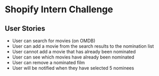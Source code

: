 # Shopify Intern Challenge

## User Stories
- User can search for movies (on OMDB)
- User can add a movie from the search results to the nomination list
- User cannot add a movie that has already been nominated
- User can see which movies have already been nominated
- User can remove a nominated film
- User will be notified when they have selected 5 nominees